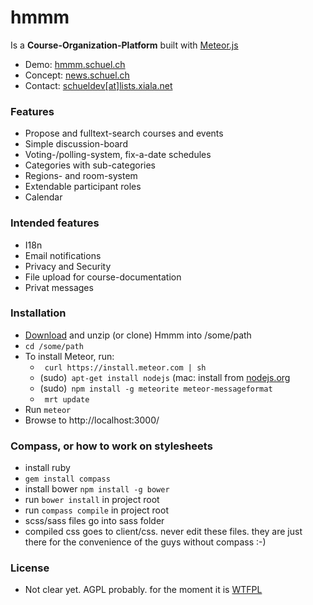 hmmm
====

Is a **Course-Organization-Platform** built with [Meteor.js](http://meteor.com)

- Demo: [hmmm.schuel.ch](http://hmmm.schuel.ch "runing here")
- Concept: [news.schuel.ch](http://news.schuel.ch "our blog")
- Contact: [schueldev[at]lists.xiala.net](mailto:schueldev[_at_]lists.xiala.net "write us")

### Features
- Propose and fulltext-search courses and events
- Simple discussion-board
- Voting-/polling-system, fix-a-date schedules
- Categories with sub-categories
- Regions- and room-system
- Extendable participant roles
- Calendar

### Intended features
- I18n
- Email notifications
- Privacy and Security
- File upload for course-documentation
- Privat messages

### Installation
- [Download](https://github.com/schuel/hmmm/archive/master.zip) and unzip (or clone) Hmmm into /some/path
- `cd /some/path`
- To install Meteor, run:
    - ` curl https://install.meteor.com | sh`
    - (sudo)` apt-get install nodejs`  (mac: install from [nodejs.org](nodejs.org)
    - (sudo)` npm install -g meteorite meteor-messageformat`
    - ` mrt update`
- Run `meteor`
- Browse to http://localhost:3000/

### Compass, or how to work on stylesheets
- install ruby
- `gem install compass`
- install bower `npm install -g bower`
- run `bower install` in project root
- run `compass compile` in project root
- scss/sass files go into sass folder
- compiled css goes to client/css. never edit these files. they are just there for the convenience of the guys without compass :-)

### License
- Not clear yet. AGPL probably. for the moment it is [WTFPL](http://www.wtfpl.net)
